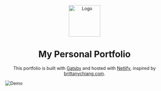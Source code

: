 <div align="center">
  <img alt="Logo" src="https://raw.githubusercontent.com/rahul-vinay/v4/main/src/images/logo.png" width="100" />
</div>
<h1 align="center">
  My Personal Portfolio 
</h1>
<p align="center">
  This portfolio is built with <a href="https://www.gatsbyjs.org/" target="_blank">Gatsby</a> and hosted with <a href="https://www.netlify.com/" target="_blank">Netlify</a>, inspired by <a href="https://brittanychiang.com" target="_blank">brittanychiang.com</a>.
</p>

![Demo](https://raw.githubusercontent.com/rahul-vinay/v4/main/src/images/demo.png)





